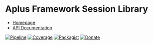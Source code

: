 # Aplus Framework Session Library

- [Homepage](https://aplus-framework.com/docs/session)
- [API Documentation](https://aplus-framework.gitlab.io/libraries/session/docs/)

[![Pipeline](https://gitlab.com/aplus-framework/libraries/session/badges/master/pipeline.svg)](https://gitlab.com/aplus-framework/libraries/session/-/pipelines?scope=branches)
[![Coverage](https://gitlab.com/aplus-framework/libraries/session/badges/master/coverage.svg?job=test:php)](https://aplus-framework.gitlab.io/libraries/session/coverage/)
[![Packagist](https://img.shields.io/packagist/v/aplus/session)](https://packagist.org/packages/aplus/session)
[![Donate](https://img.shields.io/badge/Donate-PayPal-blue.svg)](https://www.paypal.com/cgi-bin/webscr?cmd=_s-xclick&hosted_button_id=NGBNW5PY4VSJ4)
